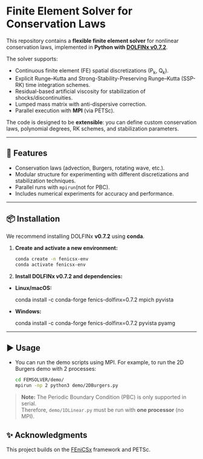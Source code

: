 # Finite Element Solver for Conservation Laws

This repository contains a **flexible finite element solver** for nonlinear conservation laws, implemented in **Python with [DOLFINx v0.7.2](https://github.com/FEniCS/dolfinx)**.  

The solver supports:
- Continuous finite element (FE) spatial discretizations (P<sub>k</sub>, Q<sub>k</sub>).  
- Explicit Runge–Kutta and Strong-Stability-Preserving Runge–Kutta (SSP-RK) time integration schemes.  
- Residual-based artificial viscosity for stabilization of shocks/discontinuities.  
- Lumped mass matrix with anti-dispersive correction.  
- Parallel execution with **MPI** (via PETSc).  

The code is designed to be **extensible**: you can define custom conservation laws, polynomial degrees, RK schemes, and stabilization parameters.

---

## 🚀 Features

- Conservation laws (advection, Burgers, rotating wave, etc.).  
- Modular structure for experimenting with different discretizations and stabilization techniques.  
- Parallel runs with `mpirun`(not for PBC).  
- Includes numerical experiments for accuracy and performance.

---

## 📦 Installation

We recommend installing DOLFINx **v0.7.2** using **conda**.  

1. **Create and activate a new environment:**

    ```bash
    conda create -n fenicsx-env
    conda activate fenicsx-env
    ```

2. **Install DOLFINx v0.7.2 and dependencies:**

- **Linux/macOS:**
  
    conda install -c conda-forge fenics-dolfinx=0.7.2 mpich pyvista

- **Windows:**
  
    conda install -c conda-forge fenics-dolfinx=0.7.2 pyvista pyamg
    
---


## ▶️ Usage

- You can run the demo scripts using MPI. For example, to run the 2D Burgers demo with 2 processes:

    ```bash
    cd FEMSOLVER/demo/
    mpirun -np 2 python3 demo/2DBurgers.py
    ```

> **Note:** The Periodic Boundary Condition (PBC) is only supported in serial.  
> Therefore, `demo/1DLinear.py` must be run with **one processor** (no MPI).


## ✨ Acknowledgments

This project builds on the [FEniCSx](https://github.com/FEniCS/dolfinx) framework and PETSc.  